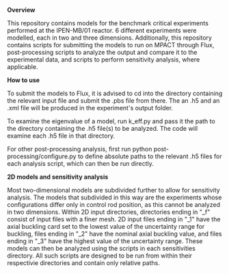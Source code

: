 <b> Overview </b>

This repository contains models for the benchmark critical experiments performed at the IPEN-MB/01 reactor. 6 different experiments were modelled, each in two and three dimensions. Additionally, this repository contains scripts for submitting the models to run on MPACT through Flux, post-processing scripts to analyze the output and compare it to the experimental data, and scripts to perform sensitivity analysis, where applicable.

<b> How to use </b>

To submit the models to Flux, it is advised to cd into the directory containing the relevant input file and submit the .pbs file from there. The an .h5 and an .xml file will be produced in the experiment's output folder. 

To examine the eigenvalue of a model, run k_eff.py and pass it the path to the directory containing the .h5 file(s) to be analyzed. The code will examine each .h5 file in that directory.

For other post-processing analysis, first run python post-processing/configure.py to define absolute paths to the relevant .h5 files for each analysis script, which can then be run directly.

<b> 2D models and sensitivity analysis </b>

Most two-dimensional models are subdivided further to allow for sensitivity analysis. The models that subdivided in this way are the experiments whose configurations differ only in control rod position, as this cannot be analyzed in two dimensions. Within 2D input directories, directories ending in "_f" consist of input files with a finer mesh. 2D input files ending in "_1" have the axial buckling card set to the lowest value of the uncertainty range for buckling, files ending in "_2" have the nominal axial buckling value, and files ending in "_3" have the highest value of the uncertainty range.  These models can then be analyzed using the scripts in each sensitivities directory. All such scripts are designed to be run from within their respectivie directories and contain only relative paths.
